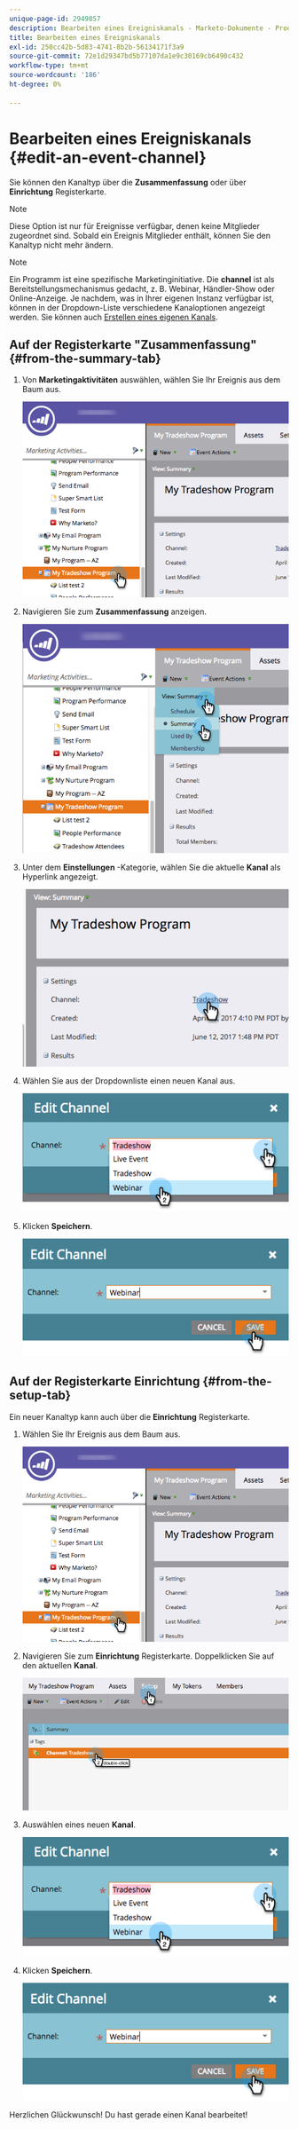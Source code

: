```yaml
---
unique-page-id: 2949857
description: Bearbeiten eines Ereigniskanals - Marketo-Dokumente - Produktdokumentation
title: Bearbeiten eines Ereigniskanals
exl-id: 250cc42b-5d83-4741-8b2b-56134171f3a9
source-git-commit: 72e1d29347bd5b77107da1e9c30169cb6490c432
workflow-type: tm+mt
source-wordcount: '186'
ht-degree: 0%

---
```


# Bearbeiten eines Ereigniskanals {#edit-an-event-channel}

Sie können den Kanaltyp über die **Zusammenfassung** oder über **Einrichtung** Registerkarte.

>[!NOTE]
>
>Diese Option ist nur für Ereignisse verfügbar, denen keine Mitglieder zugeordnet sind. Sobald ein Ereignis Mitglieder enthält, können Sie den Kanaltyp nicht mehr ändern.

>[!NOTE]
>
>Ein Programm ist eine spezifische Marketinginitiative. Die **channel** ist als Bereitstellungsmechanismus gedacht, z. B. Webinar, Händler-Show oder Online-Anzeige. Je nachdem, was in Ihrer eigenen Instanz verfügbar ist, können in der Dropdown-Liste verschiedene Kanaloptionen angezeigt werden. Sie können auch  [Erstellen eines eigenen Kanals](/help/marketo/product-docs/administration/tags/create-a-program-channel.md).

## Auf der Registerkarte &quot;Zusammenfassung&quot; {#from-the-summary-tab}

1. Von **Marketingaktivitäten** auswählen, wählen Sie Ihr Ereignis aus dem Baum aus.

   ![](assets/eventprogramseelct.png)

1. Navigieren Sie zum **Zusammenfassung** anzeigen.

   ![](assets/eventprogramsummary.png)

1. Unter dem **Einstellungen** -Kategorie, wählen Sie die aktuelle **Kanal** als Hyperlink angezeigt.

   ![](assets/channeltypeevent.png)

1. Wählen Sie aus der Dropdownliste einen neuen Kanal aus.

   ![](assets/tradeshowchange.png)

1. Klicken **Speichern**.

   ![](assets/2017-06-13-09-35-53.png)

## Auf der Registerkarte Einrichtung {#from-the-setup-tab}

Ein neuer Kanaltyp kann auch über die **Einrichtung** Registerkarte.

1. Wählen Sie Ihr Ereignis aus dem Baum aus.

   ![](assets/eventprogramseelct.png)

1. Navigieren Sie zum **Einrichtung** Registerkarte. Doppelklicken Sie auf den aktuellen **Kanal**.

   ![](assets/setuptabchangechannel.png)

1. Auswählen eines neuen **Kanal**.

   ![](assets/tradeshowchange.png)

1. Klicken **Speichern**.

   ![](assets/2017-06-13-09-35-53.png)

Herzlichen Glückwunsch! Du hast gerade einen Kanal bearbeitet!
